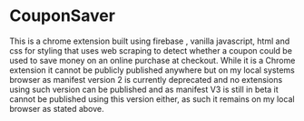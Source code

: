 # CouponSaver
This is a chrome extension built using firebase , vanilla javascript, html and css for styling that uses web scraping to detect whether a coupon could be used to save money on an online purchase at checkout. While it is a Chrome extension it cannot be publicly published anywhere but on my local systems browser as manifest version 2 is currently deprecated and no extensions using such version can be published and as manifest V3 is still in beta it cannot be published using this version either, as such it remains on my local browser as stated above.

